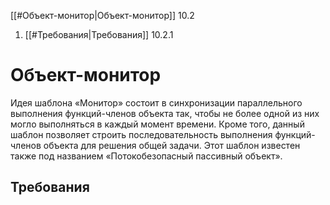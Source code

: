 
[[#Объект-монитор|Объект-монитор]] 10.2
1. [[#Требования|Требования]] 10.2.1


# Объект-монитор

Идея шаблона «Монитор» состоит в синхронизации параллельного выполнения функций-членов объекта так, чтобы не более одной из них могло выполняться в каждый момент времени. Кроме того, данный шаблон позволяет строить последовательность выполнения функций-членов объекта для решения общей задачи. Этот шаблон известен также под названием «Потокобезопасный пассивный объект».

## Требования




